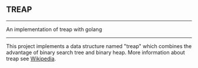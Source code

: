 ## TREAP
***

An implementation of treap with golang
***

This project implements a data structure named "treap" which combines the
advantage of binary search tree and binary heap. More information about treap
see [Wikipedia]. 

[Wikipedia]: http://en.wikipedia.org/wiki/Treap
